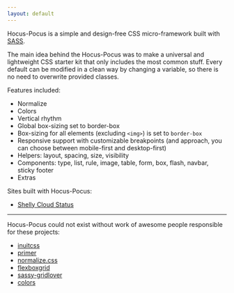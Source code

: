 ```yaml
---
layout: default
---
```


Hocus-Pocus is a simple and design-free CSS micro-framework built with
[SASS](http://sass-lang.com).

The main idea behind the Hocus-Pocus was to make a universal and
lightweight CSS starter kit that only includes the most common stuff.
Every default can be modified in a clean way by changing a variable, so
there is no need to overwrite provided classes.

Features included:

* Normalize
* Colors
* Vertical rhythm
* Global box-sizing set to border-box
* Box-sizing for all elements (excluding `<img>`) is set to `border-box`
* Responsive support with customizable breakpoints (and approach, you can
  choose between mobile-first and desktop-first)
* Helpers: layout, spacing, size, visibility
* Components: type, list, rule, image, table, form, box, flash, navbar,
  sticky footer
* Extras

Sites built with Hocus-Pocus:

* [Shelly Cloud Status](https://status.shellycloud.com)

* * * 

Hocus-Pocus could not exist without work of awesome people responsible for
these projects:

* [inuitcss](https://github.com/inuitcss)
* [primer](https://github.com/primer/primer)
* [normalize.css](https://github.com/necolas/normalize.css)
* [flexboxgrid](https://github.com/kristoferjoseph/flexboxgrid)
* [sassy-gridlover](https://github.com/hiulit/Sassy-Gridlover)
* [colors](https://github.com/mrmrs/colors)
